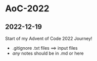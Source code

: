 # AoC-2022

## 2022-12-19

Start of my Advent of Code 2022 Journey!

- .gitignore .txt files ==> input files
- *any* notes should be in .md or here
